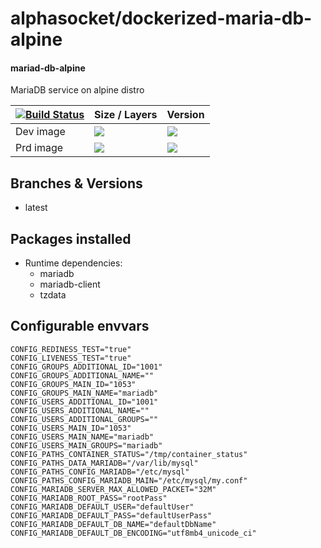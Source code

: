 # alphasocket/dockerized-maria-db-alpine
#### mariad-db-alpine
MariaDB service on alpine distro


| [![Build Status](https://semaphoreci.com/api/v1/alphasocket/dockerized-mariad-db-alpine/branches/latest/badge.svg)](https://semaphoreci.com/alphasocket/dockerized-mariad-db-alpine) | Size / Layers | Version |
| ----- | ----- | ----- |
| Dev image | [![](https://images.microbadger.com/badges/image/03192859189254/dockerized-mariad-db-alpine:latest.svg)](https://microbadger.com/images/03192859189254/mariad-db-alpine:latest ) | [![](https://images.microbadger.com/badges/version/03192859189254/dockerized-mariad-db-alpine:latest.svg)](https://microbadger.com/images/03192859189254/mariad-db-alpine:latest) |
| Prd image | [![](https://images.microbadger.com/badges/image/alphasocket/mariad-db-alpine:latest.svg)](https://microbadger.com/images/alphasocket/mariad-db-alpine:latest ) | [![](https://images.microbadger.com/badges/version/alphasocket/mariad-db-alpine:latest.svg)](https://microbadger.com/images/alphasocket/mariad-db-alpine:latest) |

## Branches & Versions
- latest


## Packages installed
- Runtime dependencies:
  + mariadb
  + mariadb-client
  + tzdata


## Configurable envvars
~~~
CONFIG_REDINESS_TEST="true"
CONFIG_LIVENESS_TEST="true"
CONFIG_GROUPS_ADDITIONAL_ID="1001"
CONFIG_GROUPS_ADDITIONAL_NAME=""
CONFIG_GROUPS_MAIN_ID="1053"
CONFIG_GROUPS_MAIN_NAME="mariadb"
CONFIG_USERS_ADDITIONAL_ID="1001"
CONFIG_USERS_ADDITIONAL_NAME=""
CONFIG_USERS_ADDITIONAL_GROUPS=""
CONFIG_USERS_MAIN_ID="1053"
CONFIG_USERS_MAIN_NAME="mariadb"
CONFIG_USERS_MAIN_GROUPS="mariadb"
CONFIG_PATHS_CONTAINER_STATUS="/tmp/container_status"
CONFIG_PATHS_DATA_MARIADB="/var/lib/mysql"
CONFIG_PATHS_CONFIG_MARIADB="/etc/mysql"
CONFIG_PATHS_CONFIG_MARIADB_MAIN="/etc/mysql/my.conf"
CONFIG_MARIADB_SERVER_MAX_ALLOWED_PACKET="32M"
CONFIG_MARIADB_ROOT_PASS="rootPass"
CONFIG_MARIADB_DEFAULT_USER="defaultUser"
CONFIG_MARIADB_DEFAULT_PASS="defaultUserPass"
CONFIG_MARIADB_DEFAULT_DB_NAME="defaultDbName"
CONFIG_MARIADB_DEFAULT_DB_ENCODING="utf8mb4_unicode_ci"
~~~

